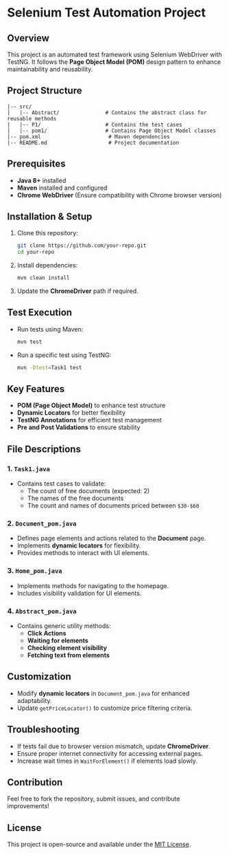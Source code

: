 # Selenium Test Automation Project

## Overview
This project is an automated test framework using Selenium WebDriver with TestNG. It follows the **Page Object Model (POM)** design pattern to enhance maintainability and reusability.

## Project Structure
```
|-- src/
|   |-- Abstract/               # Contains the abstract class for reusable methods
|   |-- P1/                     # Contains the test cases
|   |-- pom1/                   # Contains Page Object Model classes
|-- pom.xml                      # Maven dependencies
|-- README.md                    # Project documentation
```

## Prerequisites
- **Java 8+** installed
- **Maven** installed and configured
- **Chrome WebDriver** (Ensure compatibility with Chrome browser version)

## Installation & Setup
1. Clone this repository:
   ```sh
   git clone https://github.com/your-repo.git
   cd your-repo
   ```
2. Install dependencies:
   ```sh
   mvn clean install
   ```
3. Update the **ChromeDriver** path if required.

## Test Execution
- Run tests using Maven:
  ```sh
  mvn test
  ```
- Run a specific test using TestNG:
  ```sh
  mvn -Dtest=Task1 test
  ```

## Key Features
- **POM (Page Object Model)** to enhance test structure
- **Dynamic Locators** for better flexibility
- **TestNG Annotations** for efficient test management
- **Pre and Post Validations** to ensure stability

## File Descriptions
### 1. `Task1.java`
- Contains test cases to validate:
  - The count of free documents (expected: 2)
  - The names of the free documents
  - The count and names of documents priced between `$30-$60`

### 2. `Document_pom.java`
- Defines page elements and actions related to the **Document** page.
- Implements **dynamic locators** for flexibility.
- Provides methods to interact with UI elements.

### 3. `Home_pom.java`
- Implements methods for navigating to the homepage.
- Includes visibility validation for UI elements.

### 4. `Abstract_pom.java`
- Contains generic utility methods:
  - **Click Actions**
  - **Waiting for elements**
  - **Checking element visibility**
  - **Fetching text from elements**

## Customization
- Modify **dynamic locators** in `Document_pom.java` for enhanced adaptability.
- Update `getPriceLocator()` to customize price filtering criteria.

## Troubleshooting
- If tests fail due to browser version mismatch, update **ChromeDriver**.
- Ensure proper internet connectivity for accessing external pages.
- Increase wait times in `WaitForElement()` if elements load slowly.

## Contribution
Feel free to fork the repository, submit issues, and contribute improvements!

## License
This project is open-source and available under the [MIT License](LICENSE).
